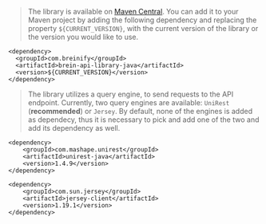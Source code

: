 <blockquote class="lang-specific java--native">
<p>The library is available on <a target="_blank" href="https://search.maven.org/#search%7Cgav%7C1%7Cg%3A%22com.breinify%22%20AND%20a%3A%22brein-api-library-java%22">Maven Central</a>.
You can add it to your Maven project by adding the following dependency and replacing the property <code class="prettyprint">${CURRENT_VERSION}</code>, with the current version of the library or the 
version you would like to use.</p>
</blockquote>

>
```java--native
<dependency>
  <groupId>com.breinify</groupId>
  <artifactId>brein-api-library-java</artifactId>
  <version>${CURRENT_VERSION}</version>
</dependency>
```

<blockquote class="lang-specific java--native">
<p>The library utilizes a query engine, to send requests to the API endpoint. Currently, two query engines are 
available: <code class="prettyprint">UniRest</code> (<b>recommended</b>) or
<code class="prettyprint">Jersey</code>. By default, none of the engines is added as dependecy, thus it is necessary
to pick and add one of the two and add its dependency as well.</p>
</blockquote>

>
```java--native
<dependency>
    <groupId>com.mashape.unirest</groupId>
    <artifactId>unirest-java</artifactId>
    <version>1.4.9</version>
</dependency>
```

>
```java--native
<dependency>
    <groupId>com.sun.jersey</groupId>
    <artifactId>jersey-client</artifactId>
    <version>1.19.1</version>
</dependency>
```